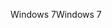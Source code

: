 <span data-ttu-id="5c553-101">Windows 7</span><span class="sxs-lookup"><span data-stu-id="5c553-101">Windows 7</span></span>